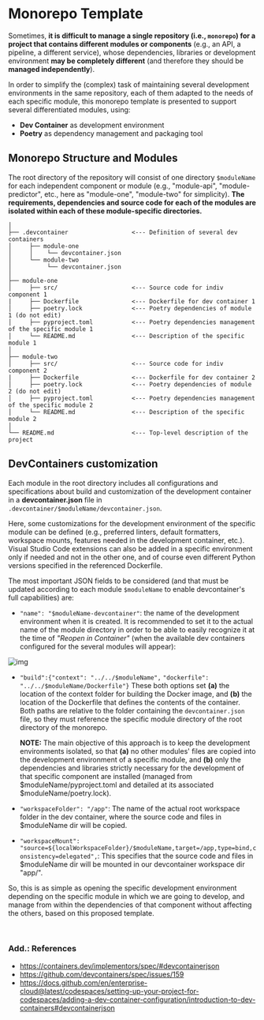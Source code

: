 # Monorepo Template

Sometimes, **it is difficult to manage a single repository (i.e., `monorepo`) for a project that contains different modules or components** (e.g., an API, a pipeline, a different service), whose dependencies, libraries or development environment **may be completely different** (and therefore they should be **managed independently**). 

In order to simplify the (complex) task of maintaining several development environments in the same repository, each of them adapted to the needs of each specific module, this monorepo template is presented to support several differentiated modules, using:

- **Dev Container** as development environment
- **Poetry** as dependency management and packaging tool


## Monorepo Structure and Modules

The root directory of the repository will consist of one directory `$moduleName` for each independent component or module (e.g., "module-api", "module-predictor", etc., here as "module-one", "module-two" for simplicity). **The requirements, dependencies and source code for each of the modules are isolated within each of these module-specific directories.**

    │
    ├── .devcontainer                  <--- Definition of several dev containers
    │     ├── module-one
    │     │    └── devcontainer.json
    │     └── module-two
    │          └── devcontainer.json
    │
    ├── module-one
    │     ├── src/                     <--- Source code for indiv component 1        
    |     ├── Dockerfile               <--- Dockerfile for dev container 1
    │     ├── poetry.lock              <--- Poetry dependencies of module 1 (do not edit)
    │     ├── pyproject.toml           <--- Poetry dependencies management of the specific module 1
    │     └── README.md                <--- Description of the specific module 1
    │
    ├── module-two
    │     ├── src/                     <--- Source code for indiv component 2       
    |     ├── Dockerfile               <--- Dockerfile for dev container 2
    │     ├── poetry.lock              <--- Poetry dependencies of module 2 (do not edit)
    │     ├── pyproject.toml           <--- Poetry dependencies management of the specific module 2
    │     └── README.md                <--- Description of the specific module 2
    │
    └── README.md                      <--- Top-level description of the project


## DevContainers customization

Each module in the root directory includes all configurations and specifications about build and customization of the development container in a **devcontainer.json** file in `.devcontainer/$moduleName/devcontainer.json`. 

Here, some customizations for the development environment of the specific module can be defined (e.g., preferred linters, default formatters, workspace mounts, features needed in the development container, etc.). Visual Studio Code extensions can also be added in a specific environment only if needed and not in the other one, and of course even different Python versions specified in the referenced Dockerfile.

The most important JSON fields to be considered (and that must be updated according to each module `$moduleName` to enable devcontainer's full capabilities) are: 

- `"name": "$moduleName-devcontainer"`: the name of the development environment when it is created. It is recommended to set it to the actual name of the module directory in order to be able to easily recognize it at the time of *"Reopen in Container"* (when the available dev containers configured for the several modules will appear):

![img](https://github.com/robertohdz98/template-monorepo-python-project/assets/68640342/6f781204-9d74-4f81-9b59-4fb22ec02e44)


- `"build":{"context": "../../$moduleName",`
`"dockerfile": "../../$moduleName/Dockerfile"}`
These both options set **(a)** the location of the context folder for building the Docker image, and **(b)** the location of the Dockerfile that defines the contents of the container. Both paths are relative to the folder containing the `devcontainer.json` file, so they must reference the specific module directory of the root directory of the monorepo.

    **NOTE:** The main objective of this approach is to keep the development environments isolated, so that **(a)** no other modules' files are copied into the development environment of a specific module, and **(b)** only the dependencies and libraries strictly necessary for the development of that specific component are installed (managed from $moduleName/pyproject.toml and detailed at its associated $moduleName/poetry.lock).

- `"workspaceFolder": "/app"`: The name of the actual root workspace folder in the dev container, where the source code and files in $moduleName dir will be copied.

- `"workspaceMount": "source=${localWorkspaceFolder}/$moduleName,target=/app,type=bind,consistency=delegated",`: This specifies that the source code and files in $moduleName dir will be mounted in our devcontainer workspace dir "app/".


So, this is as simple as opening the specific development environment depending on the specific module in which we are going to develop, and manage from within the dependencies of that component without affecting the others, based on this proposed template.

<br/>

### Add.: References

- https://containers.dev/implementors/spec/#devcontainerjson
- https://github.com/devcontainers/spec/issues/159
- https://docs.github.com/en/enterprise-cloud@latest/codespaces/setting-up-your-project-for-codespaces/adding-a-dev-container-configuration/introduction-to-dev-containers#devcontainerjson